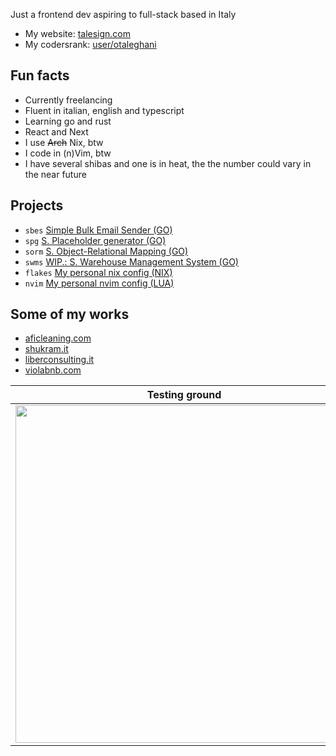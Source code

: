 Just a frontend dev aspiring to full-stack based in Italy

- My website: [talesign.com](https://talesign.com/)
- My codersrank: [user/otaleghani](https://profile.codersrank.io/user/otaleghani/)

## Fun facts

- Currently freelancing
- Fluent in italian, english and typescript
- Learning go and rust
- React and Next
- I use ~~Arch~~ Nix, btw
- I code in (n)Vim, btw
- I have several shibas and one is in heat, the the number could vary in the near future

## Projects

- `sbes`    [Simple Bulk Email Sender (GO)](https://github.com/otaleghani/sbes)
- `spg`     [S. Placeholder generator (GO)](https://github.com/otaleghani/spg)
- `sorm`    [S. Object-Relational Mapping (GO)](https://github.com/otaleghani/sorm)
- `swms`    [WIP.: S. Warehouse Management System (GO)](https://github.com/otaleghani/swms)
- `flakes`  [My personal nix config (NIX)](https://github.com/otaleghani/flakes)
- `nvim`    [My personal nvim config (LUA)](https://github.com/otaleghani/nvim)

## Some of my works

- [aficleaning.com](https://www.aficleaning.com/)
- [shukram.it](https://shukram.it/)
- [liberconsulting.it](https://liberconsulting.it/)
- [violabnb.com](https://violabnb.com/)

| Testing ground                                                                                        |
| ----------------------------------------------------------------------------------------------------- |
| <a href="http://51.44.8.209:8081/image"><img src="http://51.44.8.209:8081/image?x=2" width="540"></a> |
